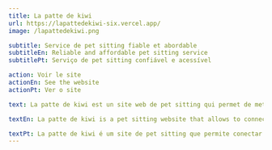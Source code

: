 ```yaml
---
title: La patte de kiwi
url: https://lapattedekiwi-six.vercel.app/
image: /lapattedekiwi.png

subtitle: Service de pet sitting fiable et abordable
subtitleEn: Reliable and affordable pet sitting service
subtitlePt: Serviço de pet sitting confiável e acessível

action: Voir le site
actionEn: See the website
actionPt: Ver o site

text: La patte de kiwi est un site web de pet sitting qui permet de mettre en relation des propriétaires d'animaux avec des pet sitters fiables et abordables. Le site est réalisé avec Next.js et TailwindCSS, et est déployé sur Vercel.

textEn: La patte de kiwi is a pet sitting website that allows to connect pet owners with reliable and affordable pet sitters. The site is made with Next.js and TailwindCSS, and is deployed on Vercel.

textPt: La patte de kiwi é um site de pet sitting que permite conectar proprietários de animais de estimação com pet sitters confiáveis e acessíveis. O site é feito com Next.js e TailwindCSS, e é implantado no Vercel.
---
```


